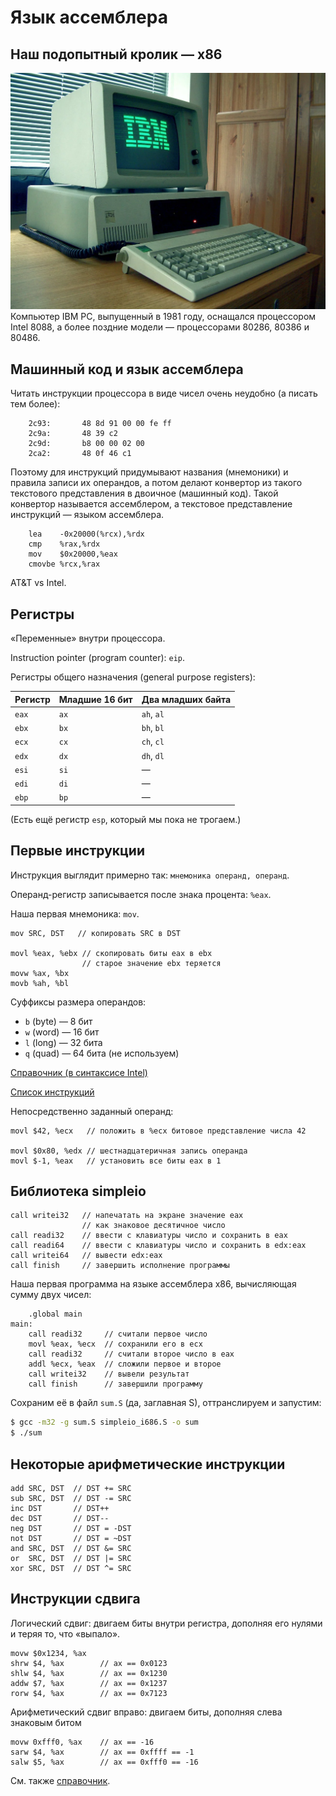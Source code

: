 # Язык ассемблера

## Наш подопытный кролик — x86
![](./ibm-pc.webp)
Компьютер IBM PC, выпущенный в 1981 году, оснащался процессором
Intel 8088, а более поздние модели — процессорами
80286, 80386 и 80486.

## Машинный код и язык ассемблера
Читать инструкции процессора в виде чисел очень неудобно (а писать тем более):
```
    2c93:       48 8d 91 00 00 fe ff
    2c9a:       48 39 c2 
    2c9d:       b8 00 00 02 00
    2ca2:       48 0f 46 c1
```

Поэтому для инструкций придумывают названия (мнемоники) и правила записи
их операндов, а потом делают
конвертор из такого текстового представления в двоичное (машинный код).
Такой конвертор называется ассемблером, а текстовое представление инструкций — языком ассемблера.

```x86asm
    lea    -0x20000(%rcx),%rdx
    cmp    %rax,%rdx
    mov    $0x20000,%eax
    cmovbe %rcx,%rax
```

AT&T vs Intel.

## Регистры
«Переменные» внутри процессора.

Instruction pointer (program counter): `eip`.

Регистры общего назначения (general purpose registers):

| Регистр | Младшие 16 бит | Два младших байта |
|---------|----------------|-------------------|
`eax` | `ax` | `ah`, `al`
`ebx` | `bx` | `bh`, `bl`
`ecx` | `cx` | `ch`, `cl`
`edx` | `dx` | `dh`, `dl`
`esi` | `si` | —
`edi` | `di` | —
`ebp` | `bp` | —

(Есть ещё регистр `esp`, который мы пока не трогаем.)

## Первые инструкции
Инструкция выглядит примерно так: `мнемоника операнд, операнд`.

Операнд-регистр записывается после знака процента: `%eax`.

Наша первая мнемоника: `mov`.
```x86asm
mov SRC, DST   // копировать SRC в DST

movl %eax, %ebx // скопировать биты eax в ebx
                // старое значение ebx теряется
movw %ax, %bx
movb %ah, %bl
```

Суффиксы размера операндов:
* `b` (byte) — 8 бит
* `w` (word) — 16 бит
* `l` (long) — 32 бита
* `q` (quad) — 64 бита (не используем)

[Справочник (в синтаксисе Intel)](https://www.felixcloutier.com/x86/mov)

[Список инструкций](https://www.felixcloutier.com/x86/index.html)

Непосредственно заданный операнд:
```x86asm
movl $42, %ecx   // положить в %ecx битовое представление числа 42

movl $0x80, %edx // шестнадцатеричная запись операнда
movl $-1, %eax   // установить все биты eax в 1
```

## Библиотека simpleio
```
call writei32   // напечатать на экране значение eax
                // как знаковое десятичное число
call readi32    // ввести с клавиатуры число и сохранить в eax
call readi64    // ввести с клавиатуры число и сохранить в edx:eax
call writei64   // вывести edx:eax
call finish     // завершить исполнение программы
```

Наша первая программа на языке ассемблера x86, вычисляющая сумму двух чисел:
```x86asm
    .global main
main:
    call readi32     // считали первое число
    movl %eax, %ecx  // сохранили его в ecx
    call readi32     // считали второе число в eax
    addl %ecx, %eax  // сложили первое и второе
    call writei32    // вывели результат
    call finish      // завершили программу
```

Сохраним её в файл `sum.S` (да, заглавная S), оттранслируем и запустим:

```sh
$ gcc -m32 -g sum.S simpleio_i686.S -o sum
$ ./sum
```

## Некоторые арифметические инструкции

```x86asm
add SRC, DST  // DST += SRC
sub SRC, DST  // DST -= SRC
inc DST       // DST++
dec DST       // DST--
neg DST       // DST = -DST
not DST       // DST = ~DST
and SRC, DST  // DST &= SRC
or  SRC, DST  // DST |= SRC
xor SRC, DST  // DST ^= SRC
```

## Инструкции сдвига
Логический сдвиг: двигаем биты внутри регистра,
дополняя его нулями и теряя то, что «выпало».

```x86asm
movw $0x1234, %ax
shrw $4, %ax        // ax == 0x0123
shlw $4, %ax        // ax == 0x1230
addw $7, %ax        // ax == 0x1237
rorw $4, %ax        // ax == 0x7123
```

Арифметический сдвиг вправо: двигаем биты, дополняя
слева знаковым битом

```x86asm
movw 0xfff0, %ax    // ax == -16
sarw $4, %ax        // ax == 0xffff == -1
salw $5, %ax        // ax == 0xfff0 == -16
```

См. также [справочник](https://www.felixcloutier.com/x86/sal:sar:shl:shr).
